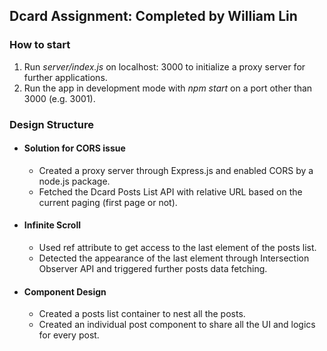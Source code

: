 ## Dcard Assignment: Completed by William Lin

### How to start

1. Run _server/index.js_ on localhost: 3000 to initialize a proxy server for further applications.
2. Run the app in development mode with _npm start_ on a port other than 3000 (e.g. 3001).

### Design Structure

- #### Solution for CORS issue
  - Created a proxy server through Express.js and enabled CORS by a node.js package.
  - Fetched the Dcard Posts List API with relative URL based on the current paging (first page or not).
- #### Infinite Scroll

  - Used ref attribute to get access to the last element of the posts list.
  - Detected the appearance of the last element through Intersection Observer API and triggered further posts data fetching.

- #### Component Design
  - Created a posts list container to nest all the posts.
  - Created an individual post component to share all the UI and logics for every post.
